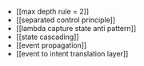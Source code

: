 - [[max depth rule = 2]]
- [[separated control principle]]
- [[lambda capture state anti pattern]]
- [[state cascading]]
- [[event propagation]]
- [[event to intent translation layer]]
